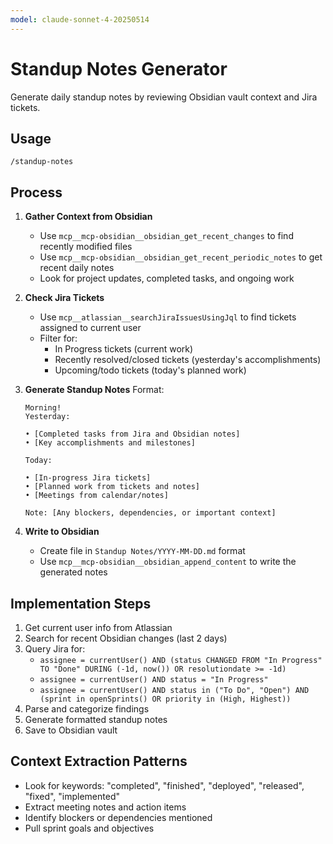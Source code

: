 ```yaml
---
model: claude-sonnet-4-20250514
---
```


# Standup Notes Generator

Generate daily standup notes by reviewing Obsidian vault context and Jira tickets.

## Usage
```
/standup-notes
```

## Process

1. **Gather Context from Obsidian**
   - Use `mcp__mcp-obsidian__obsidian_get_recent_changes` to find recently modified files
   - Use `mcp__mcp-obsidian__obsidian_get_recent_periodic_notes` to get recent daily notes
   - Look for project updates, completed tasks, and ongoing work

2. **Check Jira Tickets**
   - Use `mcp__atlassian__searchJiraIssuesUsingJql` to find tickets assigned to current user
   - Filter for:
     - In Progress tickets (current work)
     - Recently resolved/closed tickets (yesterday's accomplishments)
     - Upcoming/todo tickets (today's planned work)

3. **Generate Standup Notes**
   Format:
   ```
   Morning!
   Yesterday:
   
   • [Completed tasks from Jira and Obsidian notes]
   • [Key accomplishments and milestones]
   
   Today:
   
   • [In-progress Jira tickets]
   • [Planned work from tickets and notes]
   • [Meetings from calendar/notes]
   
   Note: [Any blockers, dependencies, or important context]
   ```

4. **Write to Obsidian**
   - Create file in `Standup Notes/YYYY-MM-DD.md` format
   - Use `mcp__mcp-obsidian__obsidian_append_content` to write the generated notes

## Implementation Steps

1. Get current user info from Atlassian
2. Search for recent Obsidian changes (last 2 days)
3. Query Jira for:
   - `assignee = currentUser() AND (status CHANGED FROM "In Progress" TO "Done" DURING (-1d, now()) OR resolutiondate >= -1d)`
   - `assignee = currentUser() AND status = "In Progress"`
   - `assignee = currentUser() AND status in ("To Do", "Open") AND (sprint in openSprints() OR priority in (High, Highest))`
4. Parse and categorize findings
5. Generate formatted standup notes
6. Save to Obsidian vault

## Context Extraction Patterns

- Look for keywords: "completed", "finished", "deployed", "released", "fixed", "implemented"
- Extract meeting notes and action items
- Identify blockers or dependencies mentioned
- Pull sprint goals and objectives